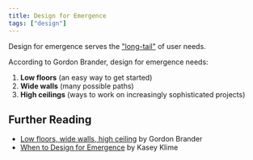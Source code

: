 ```yaml
---
title: Design for Emergence
tags: ["design"]
---
```


Design for emergence serves the ["long-tail"](notes/long-tail-user-needs.md) of user needs.

According to Gordon Brander, design for emergence needs: 

1. **Low floors** (an easy way to get started)
2. **Wide walls** (many possible paths)
3. **High ceilings** (ways to work on increasingly sophisticated projects)

## Further Reading

- [Low floors, wide walls, high ceiling](https://gordonbrander.com/pattern/low-floor-wide-walls-high-ceiling/) by Gordon Brander
- [When to Design for Emergence](https://newsletter.rhizomerd.com/p/when-to-design-for-emergence) by Kasey Klime